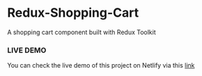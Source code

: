 # Redux-Shopping-Cart
A shopping cart component built with Redux Toolkit

### LIVE DEMO
You can check the live demo of this project on Netlify via this [link]('https://bora-redux-cart.netlify.app/)
